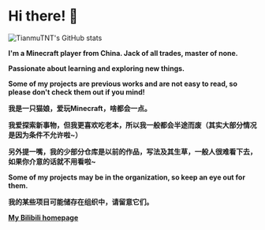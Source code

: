 # Hi there! 👋

![TianmuTNT's GitHub stats](https://rms.skymc.ink/api?username=TianmuTNT&show_icons=true)

**I'm a Minecraft player from China. Jack of all trades, master of none.**

**Passionate about learning and exploring new things.**

**Some of my projects are previous works and are not easy to read, so please don't check them out if you mind!**

**我是一只猫娘，爱玩Minecraft，啥都会一点。**

**我爱探索新事物，但我更喜欢吃老本，所以我一般都会半途而废（其实大部分情况是因为条件不允许啦~）**

**另外提一嘴，我的少部分仓库是以前的作品，写法及其生草，一般人很难看下去，如果你介意的话就不用看啦~**

**Some of my projects may be in the organization, so keep an eye out for them.**

**我的某些项目可能储存在组织中，请留意它们。**

**[My Bilibili homepage](https://space.bilibili.com/1674232182)**
